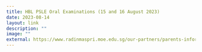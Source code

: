 ```yaml
---
title: HBL PSLE Oral Examinations (15 and 16 August 2023)
date: 2023-08-14
layout: link
description: ""
image: ""
external: https://www.radinmaspri.moe.edu.sg/our-partners/parents-information-n-resources/home-based-learning/
---
```

